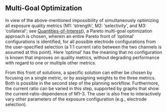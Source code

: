 ## Multi-Goal Optimization

In view of the above-mentioned impossibility of simultaneously optimizing all exposure quality metrics (M1: ‘strength', M2: ‘selectivity', and M3: ‘collateral'; see [Quantities-of-Interest](/docs/background/electromagnetic_modeling/quantities_of_interest.md)), a Pareto multi-goal optimization approach is chosen, wherein an entire Pareto front of ‘optimal’ configurations is identified, for all possible electrode configurations from the user-specified selection (a 1:1 current ratio between the two channels is assumed at this point). Here ‘optimal’ has the meaning that no configuration is known that improves on quality metrics, without degrading performance with regard to one or multiple other metrics.

From this front of solutions, a specific solution can either be chosen by focusing on a single metric, or by assigning weights to the three metrics. Both is possible in the second step of the planning workflow. Furthermore, the current ratio can be varied in this step, supported by graphs that show the current-ratio-dependence of M1–3. The user is also free to interactively vary other parameters of the exposure configuration (e.g., electrode selection).
